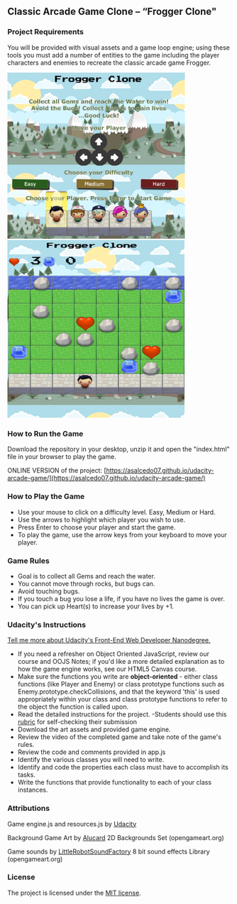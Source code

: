 ## Classic Arcade Game Clone – “Frogger Clone"

### Project Requirements

You will be provided with visual assets and a game loop engine;
using these tools you must add a number of entities to the game including the
player characters and enemies to recreate the classic arcade game Frogger.


<img src="images/menu-frogger.png" width="400"/>


<img src="images/frogger.png" width="400" height="400"/>



### How to Run the Game

Download the repository in your desktop, unzip it and open the "index.html"
file in your browser to play the game.



ONLINE VERSION of the project: [https://asalcedo07.github.io/udacity-arcade-game/](https://asalcedo07.github.io/udacity-arcade-game/)

### How to Play the Game

- Use your mouse to click on a difficulty level. Easy, Medium or Hard.
- Use the arrows to highlight which player you wish to use.
- Press Enter to choose your player and start the game.
- To play the game, use the arrow keys from your keyboard to move your player.


### Game Rules

-	Goal is to collect all Gems and reach the water.
- You cannot move through rocks, but bugs can.
-	Avoid touching bugs.
-	If you touch a bug you lose a life, if you have no lives the game is over.
- You can pick up Heart(s) to increase your lives by +1.  



### Udacity's Instructions

<a href= "https://www.udacity.com/course/front-end-web-developer-nanodegree--nd001">Tell me more about Udacity's Front-End Web Developer Nanodegree.</a>


- If you need a refresher on Object Oriented JavaScript, review our course and OOJS Notes; if you'd like a more detailed explanation as to how the game engine works, see our HTML5 Canvas course.
- Make sure the functions you write are **object-oriented** - either class functions (like Player and Enemy) or class prototype functions such as Enemy.prototype.checkCollisions, and that the keyword 'this' is used appropriately within your class and class prototype functions to refer to the object the function is called upon.
- Read the detailed instructions for the project.
-Students should use this [rubric](https://review.udacity.com/#!/projects/2696458597/rubric) for self-checking their submission
-  Download the art assets and provided game engine.
-  Review the video of the completed game and take note of the game's rules.
-  Review the code and comments provided in app.js
-  Identify the various classes you will need to write.
-  Identify and code the properties each class must have to accomplish its tasks.
-  Write the functions that provide functionality to each of your class instances.



### Attributions

Game engine.js and resources.js by <a href="https://www.udacity.com/">Udacity</a>

Background Game Art by <a href='http://opengameart.org/content/2d-backgrounds-set' target='_blank'>Alucard</a> 2D Backgrounds Set (opengameart.org)


Game sounds by <a href='http://opengameart.org/content/8-bit-sound-effects-library' target='_blank'>LittleRobotSoundFactory</a> 8 bit sound effects Library (opengameart.org)



### License

The project is licensed under the [MIT license](license.txt).
